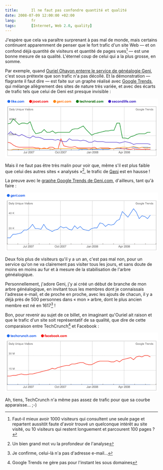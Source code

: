 ```yaml
---
title:      Il ne faut pas confondre quantité et qualité
date: 2008-07-09 12:00:00 +02:00
lang:       fr
tags:       [Internet, Web 2.0, quality]
---
```


J'espère que cela va paraître surprenant à pas mal de monde, mais certains continuent apparemment de penser que le fort trafic d'un site Web — et on confond déjà quantité de visiteurs et quantité de pages vues[^1] — est une bonne mesure de sa qualité. L'éternel coup de celui qui a la plus grosse, en somme.

[^1]: Faut-il mieux avoir 1000 visiteurs qui consultent une seule page et repartent aussitôt faute d'avoir trouvé un quelconque intérêt au site visité, ou 10 visiteurs qui restent longuement et parcourent 100 pages ?

Par exemple, quand [Ouriel Ohayon enterre le service de généalogie Geni](http://fr.techcrunch.com/2008/07/05/fr-5-startups-qui-devaient-reussir/), c'est sous prétexte que son trafic n'a pas décollé. Et la démonstration — flagrante il faut dire — est faite sur un graphe réalisé avec [Google Trends](http://trends.google.com/websites), qui mélange allègrement des sites de nature très variée, et avec des écarts de trafic tels que celui de Geni est presque invisible :

![](Google_Trends_-_like_joost_technorati_geni_et_secondlife.png "Like vs. Joost vs. Technorati vs. Geni vs. SecondLife")

Mais il ne faut pas être très malin pour voir que, même s'il est plus faible que celui des autres sites « analysés »[^2], le trafic de [Geni](http://www.geni.com/) est en hausse !

La preuve avec le [graphe Google Trends de Geni.com](http://trends.google.com/websites?q=geni.com&geo=all&date=all&sort=0), d'ailleurs, tant qu'à faire :

![](Google_Trends_-_geni.png "Geni")

Deux fois plus de visiteurs qu'il y a un an, c'est pas mal non, pour un service qu'on ne va clairement pas visiter tous les jours, et sans doute de moins en moins au fur et à mesure de la stabilisation de l'arbre généalogique.

Personnellement, j'adore Geni, j'y ai créé un début de branche de mon arbre généalogique, en invitant tous les membres dont je connaissais l'adresse e-mail, et de proche en proche, avec les ajouts de chacun, il y a déjà près de 500 personnes dans « mon » arbre, dont le plus ancien membre est né en 1617[^3] !

Bon, pour revenir au sujet de ce billet, en imaginant qu'Ouriel ait raison et que le trafic d'un site soit représentatif de sa qualité, que dire de cette comparaison entre TechCrunch[^4] et Facebook :

![](Google_Trends_-_techcrunch_et_facebook.png "Techcrunch vs Facebook")

Ah, tiens, TechCrunch n'a même pas assez de trafic pour que sa courbe apparaisse… ;-)


[^2]: Un bien grand mot vu la profondeur de l'analyse

[^3]: Je confirme, celui-là n'a pas d'adresse e-mail…

[^4]: Google Trends ne gère pas pour l'instant les sous domaines
